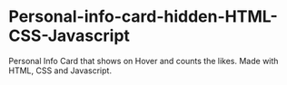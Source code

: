 # Personal-info-card-hidden-HTML-CSS-Javascript
Personal Info Card that shows on Hover and counts the likes. Made with HTML, CSS and Javascript.
